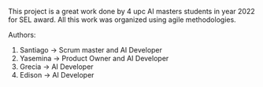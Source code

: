 This project is a great work done by 4 upc AI masters students in year 2022 for SEL award.
All this work was organized using agile methodologies.

Authors:  
  1. Santiago ->  Scrum master and AI Developer
  2. Yasemina ->  Product Owner and AI Developer
  3. Grecia   ->  AI Developer
  4. Edison   ->  AI Developer
